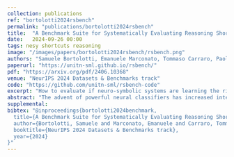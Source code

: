 ```yaml
---
collection: publications
ref: "bortolotti2024rsbench"
permalink: "publications/bortolotti2024rsbench"
title:  "A Benchmark Suite for Systematically Evaluating Reasoning Shortcuts"
date:   2024-09-26 00:00
tags: nesy shortcuts reasoning
image: "/images/papers/bortolotti2024rsbench/rsbench.png"
authors: "Samuele Bortolotti, Emanuele Marconato, Tommaso Carraro, Paolo Morettin, Emile van Krieken, Antonio Vergari, Stefano Teso, Andrea Passerini"
paperurl: "https://unitn-sml.github.io/rsbench/"
pdf: "https://arxiv.org/pdf/2406.10368"
venue: "NeurIPS 2024 Datasets & Benchmarks track"
code: "https://github.com/unitn-sml/rsbench-code"
excerpt: "How to evaluate if neuro-symbolic systems are learning the right concepts or are falling prey of resoning shortcuts?"
abstract: "The advent of powerful neural classifiers has increased interest in problems that require both learning and reasoning. These problems are critical for understanding important properties of models, such as trustworthiness, generalization, interpretability, and compliance to safety and structural constraints. However, recent research observed that tasks requiring both learning and reasoning on background knowledge often suffer from reasoning shortcuts (RSs): predictors can solve the downstream reasoning task without associating the correct concepts to the high-dimensional data. To address this issue, we introduce rsbench, a comprehensive benchmark suite designed to systematically evaluate the impact of RSs on models by providing easy access to highly customizable tasks affected by RSs. Furthermore, rsbench implements common metrics for evaluating concept quality and introduces novel formal verification procedures for assessing the presence of RSs in learning tasks. Using rsbench, we highlight that obtaining high quality concepts in both purely neural and neuro-symbolic models is a far-from-solved problem."
supplemental: 
bibtex: "@inproceedings{bortolotti2024benchmark,
  title={A Benchmark Suite for Systematically Evaluating Reasoning Shortcuts},
  author={Bortolotti, Samuele and Marconato, Emanuele and Carraro, Tommaso and Morettin, Paolo and van Krieken, Emile and Vergari, Antonio and Teso, Stefano and Passerini, Andrea},
  booktitle={NeurIPS 2024 Datasets & Benchmarks track},
  year={2024}
}"
---
```

